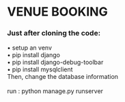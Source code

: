 # VENUE BOOKING<br>
### Just after cloning the code:<br>
• setup an venv <br>
• pip install django<br>
• pip install django-debug-toolbar<br>
• pip install mysqlclient<br>
Then, change the database information<br><br>
run : python manage.py runserver 
